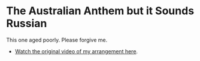 # The Australian Anthem but it Sounds Russian

This one aged poorly. Please forgive me.

* [Watch the original video of my arrangement here](https://youtu.be/QOx6mlRDFF8).
